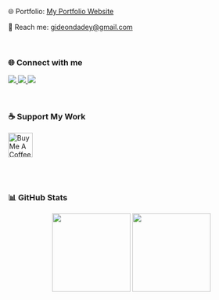 🌐 Portfolio: [My Portfolio Website](https://my-portfolio-website-two-phi.vercel.app//)  

📧 Reach me: [gideondadey@gmail.com](mailto:gideondadey@gmail.com)  

<br>

<h3 align="left">🌐 Connect with me</h3>
<p align="left">
  <a href="https://linkedin.com/in/gideon-dadey-263128182" target="_blank">
    <img src="https://img.shields.io/badge/LinkedIn-0A66C2?style=for-the-badge&logo=linkedin&logoColor=white" />
  </a>
  <a href="https://twitter.com/cannymirah" target="_blank">
    <img src="https://img.shields.io/badge/Twitter-1DA1F2?style=for-the-badge&logo=twitter&logoColor=white" />
  </a>
  <a href="mailto:gideon@example.com" target="_blank">
    <img src="https://img.shields.io/badge/Email-D14836?style=for-the-badge&logo=gmail&logoColor=white" />
  </a>
</p>

<br>

<h3 align="left">☕ Support My Work</h3>
<a href="https://www.buymeacoffee.com/gideondadey" target="_blank">
  <img src="https://cdn.buymeacoffee.com/buttons/v2/default-yellow.png" alt="Buy Me A Coffee" height="50" />
</a>

<br><br>

<h3 align="left">📊 GitHub Stats</h3>
<p align="center">
  <img src="https://github-readme-stats.vercel.app/api?username=gideondadey22&show_icons=true&theme=tokyonight&hide_border=true&bg_color=0D1117&title_color=38C2FF&icon_color=38C2FF" height="160"/>
  <img src="https://github-readme-stats.vercel.app/api/top-langs?username=gideondadey22&layout=compact&theme=tokyonight&hide_border=true&bg_color=0D1117&title_color=38C2FF" height="160"/>
</p>

<!---
gideondadey22/gideondadey22 is a ✨ special ✨ repository because its `README.md` (this file) appears on your GitHub profile.
--->
